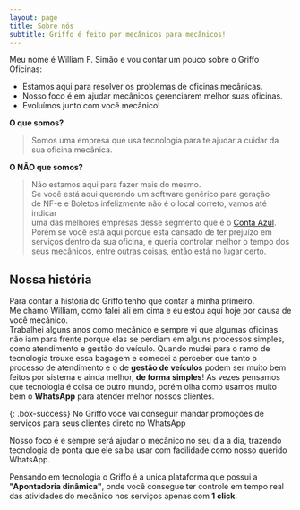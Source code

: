 ```yaml
---
layout: page
title: Sobre nós
subtitle: Griffo é feito por mecânicos para mecânicos!
---
```



Meu nome é William F. Simão e vou contar um pouco sobre o Griffo Oficinas:

- Estamos aqui para resolver os problemas de oficinas mecânicas.
- Nosso foco é em ajudar mecânicos gerenciarem melhor suas oficinas.
- Evoluímos junto com você mecânico!

**O que somos?**

> Somos uma empresa que usa tecnologia para te ajudar a cuidar da sua
> oficina mecânica.

**O NÃO que somos?**

> Não estamos aqui para fazer mais do mesmo.<br />
> Se você está aqui querendo um software genérico para geração <br />
> de NF-e e Boletos infelizmente não é o local correto, vamos até indicar <br />
> uma das melhores empresas desse segmento que é o [Conta Azul](https://contaazul.com/).
> Porém se você está aqui porque está cansado de ter prejuízo em serviços
> dentro da sua oficina, e queria controlar melhor o tempo dos seus
> mecânicos, entre outras coisas, então está no lugar certo.


## Nossa história
Para contar a história do Griffo tenho que contar a minha primeiro.<br />
Me chamo William, como falei ali em cima e eu estou aqui hoje por causa de você mecânico.<br />
Trabalhei alguns anos como mecânico e sempre vi que algumas oficinas não iam para frente porque elas se perdiam em alguns processos simples, como atendimento e gestão do veículo.
Quando mudei para o ramo de tecnologia trouxe essa bagagem e comecei a perceber que tanto o processo de atendimento e o de **gestão de veículos** podem ser muito bem feitos por sistema e ainda melhor, **de forma simples**!
As vezes pensamos que tecnologia é coisa de outro mundo, porém olha como usamos muito bem o **WhatsApp** para atender melhor nossos clientes.

{: .box-success}
No Griffo você vai conseguir mandar promoções de serviços para seus clientes direto no WhatsApp

Nosso foco é e sempre será ajudar o mecânico no seu dia a dia, trazendo tecnologia de ponta que ele saiba usar com facilidade como nosso querido WhatsApp.

Pensando em tecnologia o Griffo é a unica plataforma que possui a **"Apontadoria dinâmica"**, onde você consegue ter controle em tempo real das atividades do mecânico nos serviços apenas com **1 click**.
